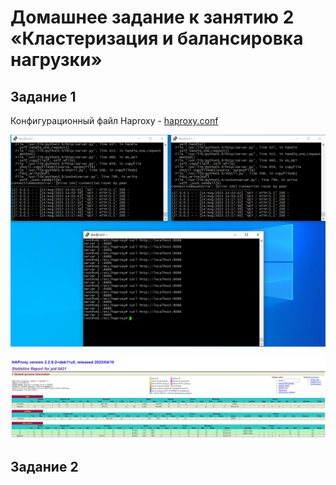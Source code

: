 # Домашнее задание к занятию 2 «Кластеризация и балансировка нагрузки»
## Задание 1
Конфигурационный файл Haproxy - [haproxy.conf](https://github.com/OhotinDY/sflt-02/blob/main/haproxy.cfg)

![curl](https://github.com/OhotinDY/sflt-02/blob/main/curl.png)

![haproxy](https://github.com/OhotinDY/sflt-02/blob/main/haproxy.png)
## Задание 2
